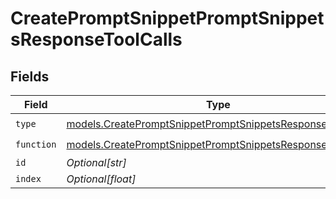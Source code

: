 # CreatePromptSnippetPromptSnippetsResponseToolCalls


## Fields

| Field                                                                                                                      | Type                                                                                                                       | Required                                                                                                                   | Description                                                                                                                |
| -------------------------------------------------------------------------------------------------------------------------- | -------------------------------------------------------------------------------------------------------------------------- | -------------------------------------------------------------------------------------------------------------------------- | -------------------------------------------------------------------------------------------------------------------------- |
| `type`                                                                                                                     | [models.CreatePromptSnippetPromptSnippetsResponse200Type](../models/createpromptsnippetpromptsnippetsresponse200type.md)   | :heavy_check_mark:                                                                                                         | N/A                                                                                                                        |
| `function`                                                                                                                 | [models.CreatePromptSnippetPromptSnippetsResponseFunction](../models/createpromptsnippetpromptsnippetsresponsefunction.md) | :heavy_check_mark:                                                                                                         | N/A                                                                                                                        |
| `id`                                                                                                                       | *Optional[str]*                                                                                                            | :heavy_minus_sign:                                                                                                         | N/A                                                                                                                        |
| `index`                                                                                                                    | *Optional[float]*                                                                                                          | :heavy_minus_sign:                                                                                                         | N/A                                                                                                                        |